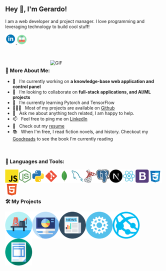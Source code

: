 ## Hey 👋, I'm Gerardo!
<p>
  I am a web developer and project manager. I love programming and leveraging technology to build cool stuff!
</p>
<p>
  <a href="https://www.linkedin.com/in/sanchezwebdev/">
    <img alt="LinkedIn" src="https://raw.githubusercontent.com/sanchezwebdev/svgs/master/linkedin-svgrepo-com.svg" style="height:34px; width:auto;"/>
  </a>  
  <a href="https://gerardosanchez.dev/" target="_blank">
    <img alt="Portfolio" src="https://raw.githubusercontent.com/sanchezwebdev/svgs/master/portfolio-bag-svgrepo-com.svg" style="height:30px; width:auto;"/>
  </a>
</p>
<br/>
<br/>

<img align="right" alt="GIF" src="https://external-content.duckduckgo.com/iu/?u=https%3A%2F%2Fchrisdermody.com%2Fcontent%2Fimages%2F2017%2F12%2F10_coding_dribbble.gif&f=1&nofb=1&ipt=af58e380d6e38d13a5fcd4f496ecbd6a271047e11c9f4fca9d28adf349038aa4&ipo=images" width="360px"/>   
  
### 🧐 More About Me:

- 🔭 &nbsp; I’m currently working on **a knowledge-base web application and control panel**
- 🤝 &nbsp; I’m looking to collaborate on **full-stack applications, and AI/ML projects**
- 🌱 &nbsp; I’m currently learning Pytorch and TensorFlow
- 👨🏻‍💻 &nbsp; Most of my projects are available on <a href="https://github.com/sanchezwebdev?tab=repositories" target="_blank">Github</a>
- 💬 &nbsp; Ask me about anything tech related, I am happy to help.
- 📫 &nbsp; Feel free to ping me on <a href="https://www.linkedin.com/in/sanchezwebdev/" target="_blank">LinkedIn</a>
- 📝 &nbsp; Check out my <a href="https://docs.google.com/document/d/1t-yJ-MFvNxRSkxUpnCzTNbYjyYBn6sBmAhEypXkwuRM/edit?usp=sharing" target="_blank">resume</a>
- 📚 &nbsp; When I'm free, I read fiction novels, and history. Checkout my <a href="https://www.goodreads.com/review/list/183830290-gerardo?shelf=currently-reading" target="_blank">Goodreads</a> to see the book I'm currently reading

<br>

### 🔨 Languages and Tools:
<a href="https://developer.mozilla.org/en-US/docs/Web/JavaScript" target="_blank"><img align="left" alt="Javascript" src="https://raw.githubusercontent.com/sanchezwebdev/svgs/master/javascript-svgrepo-com.svg" style="height:42px; width:auto;" /></a>
<a href="https://nodejs.org/en" target="_blank"><img align="left" src="https://raw.githubusercontent.com/sanchezwebdev/svgs/master/nodejs-icon-svgrepo-com.svg" alt="node.js" style="height:42px; width:auto;" /></a> 
<a href="https://www.python.org" target="_blank"><img align="left" alt="Python" src="https://raw.githubusercontent.com/sanchezwebdev/svgs/master/python-svgrepo-com.svg" style="height:42px; width:auto;" /></a>
<a href="https://git-scm.com/" target="_blank"><img align="left" src="https://raw.githubusercontent.com/sanchezwebdev/svgs/master/git-svgrepo-com.svg" alt="git" style="height:42px; width:auto;" /></a>
<a href="https://mongodb.com" target="_blank"><img align="left" alt="MongoDB" src="https://raw.githubusercontent.com/sanchezwebdev/svgs/master/mongo-svgrepo-com.svg" style="height:42px; width:auto;" /></a>
<a href="https://mysql.com" target="_blank"><img align="left" alt="MySQL" src="https://raw.githubusercontent.com/sanchezwebdev/svgs/master/mysql-svgrepo-com.svg" style="height:42px; width:auto;" /></a>
<a href="https://www.microsoft.com/en-us/sql-server/" target="_blank"><img align="left" alt="SQL Server" src="https://raw.githubusercontent.com/sanchezwebdev/svgs/master/SQL_Server201.png" style="height:42px; width:auto;" /></a>
<a href="https://www.postgresql.org/" target="_blank"><img align="left" alt="PostgreSQL" src="https://raw.githubusercontent.com/sanchezwebdev/svgs/master/postgresql-svgrepo-com.svg" style="height:42px; width:auto;" /></a>
<a href="https://nextjs.org/" target="_blank"><img align="left" alt="Next.js" src="https://raw.githubusercontent.com/sanchezwebdev/svgs/master/next-js-svgrepo-com.png" style="height:42px; width:auto;" /></a>
<a href="https://react.dev" target="_blank"><img align="left" alt="React" src="https://raw.githubusercontent.com/sanchezwebdev/svgs/master/react-svgrepo-com.svg" style="height:42px; width:auto;" /></a>
<a href="https://getbootstrap.com/" target="_blank"><img align="left" src="https://raw.githubusercontent.com/sanchezwebdev/svgs/master/bootstrap-svgrepo-com.svg" alt="bootstrap" style="height:42px; width:auto;" /></a> 
<a href="https://www.w3.org/TR/CSS/#css" target="_blank"><img align="left" alt="CSS" src="https://raw.githubusercontent.com/sanchezwebdev/svgs/master/css-3-svgrepo-com.svg" style="height:42px; width:auto;" /></a>
<a href="https://www.w3schools.com/html/" target="_blank"><img align="left" alt="HTML" src="https://raw.githubusercontent.com/sanchezwebdev/svgs/master/html-5-svgrepo-com.svg" style="height:42px; width:auto;" /></a>
<br/>
<br/>
<br/>
<br/>

### 🛠️ My Projects
<a href="https://gerardosanchez.dev/crude-intelligence" target="_blank"><img alt="Oil Rig" src="https://raw.githubusercontent.com/sanchezwebdev/svgs/master/oil-platform-svgrepo-com.svg" style="height:86px; width:auto;" align="left" /></a>
<a href="https://gerardosanchez.dev/economiq" target="_blank"><img alt="Chart" src="https://raw.githubusercontent.com/sanchezwebdev/svgs/master/web-analysis-chart-svgrepo-com.svg" style="height:86px; width:auto;" align="left" /></a>
<a href="https://gerardosanchez.dev/pasadena-tribune" target="_blank"><img alt="News" src="https://raw.githubusercontent.com/sanchezwebdev/svgs/master/newspaper-news-svgrepo-com.svg" style="height:86px; width:auto;" align="left" /></a>
<a href="https://gerardosanchez.dev/control-panel" target="_blank"><img alt="Gear" src="https://raw.githubusercontent.com/sanchezwebdev/svgs/master/settings-gear-svgrepo-com.svg" style="height:86px; width:auto;" align="left" /></a>
<a href="https://gerardosanchez.dev/magis-web-services" target="_blank"><img alt="Globe" src="https://raw.githubusercontent.com/sanchezwebdev/svgs/master/web-sites-svgrepo-com.svg" style="height:86px; width:auto;" align="left" /></a>
<a href="https://gerardosanchez.dev/crown-invoice" target="_blank"><img alt="Invoice" src="https://raw.githubusercontent.com/sanchezwebdev/svgs/master/invoice-bill-svgrepo-com.svg" style="height:86px; width:auto;" align="left" /></a>
